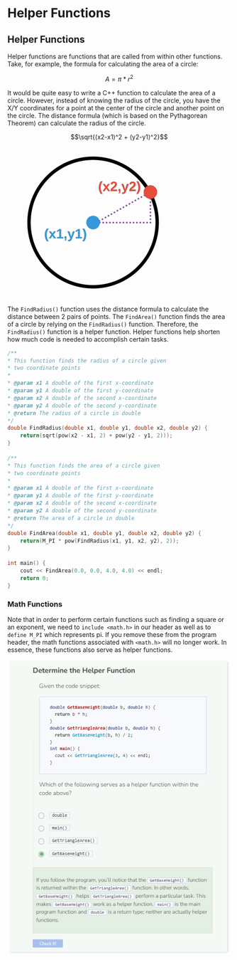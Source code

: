 # Helper Functions
## Helper Functions
Helper functions are functions that are called from within other functions. Take, for example, the formula for calculating the area of a circle:

$$A = \pi * r^2$$

It would be quite easy to write a C++ function to calculate the area of a circle. However, instead of knowing the radius of the circle, you have the X/Y coordinates for a point at the center of the circle and another point on the circle. The distance formula (which is based on the Pythagorean Theorem) can calculate the radius of the circle.

$$\sqrt{(x2-x1)^2 + (y2-y1)^2}$$

![Circle radius](_assets/radius.png)

The `FindRadius()` function uses the distance formula to calculate the distance between 2 pairs of points. The `FindArea()` function finds the area of a circle by relying on the `FindRadius()` function. Therefore, the `FindRadius()` function is a helper function. Helper functions help shorten how much code is needed to accomplish certain tasks.

```cpp
/**
* This function finds the radius of a circle given
* two coordinate points
*
* @param x1 A double of the first x-coordinate
* @param y1 A double of the first y-coordinate
* @param x2 A double of the second x-coordinate
* @param y2 A double of the second y-coordinate
* @return The radius of a circle in double
*/
double FindRadius(double x1, double y1, double x2, double y2) {
    return(sqrt(pow(x2 - x1, 2) + pow(y2 - y1, 2)));
}

/**
* This function finds the area of a circle given
* two coordinate points
*
* @param x1 A double of the first x-coordinate
* @param y1 A double of the first y-coordinate
* @param x2 A double of the second x-coordinate
* @param y2 A double of the second y-coordinate
* @return The area of a circle in double
*/
double FindArea(double x1, double y1, double x2, double y2) {
    return(M_PI * pow(FindRadius(x1, y1, x2, y2), 2));
}

int main() {
    cout << FindArea(0.0, 0.0, 4.0, 4.0) << endl;
    return 0;
}
```

### Math Functions
Note that in order to perform certain functions such as finding a square or an exponent, we need to `include <math.h>` in our header as well as to `define M_PI` which represents pi. If you remove these from the program header, the math functions associated with `<math.h>` will no longer work. In essence, these functions also serve as helper functions.

![Quesiton 2](_assets/Q2.png)
